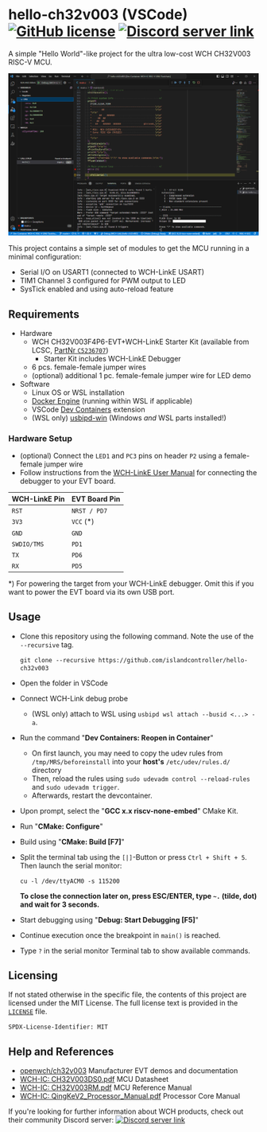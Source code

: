 # hello-ch32v003 (VSCode) [![GitHub license](https://img.shields.io/github/license/islandcontroller/hello-ch32v003?style=flat-square)](LICENSE) [![Discord server link](https://img.shields.io/badge/discord-WCH%20Community-white?style=flat-square&logo=discord)](https://t.co/Qbblvmfbae)

A simple "Hello World"-like project for the ultra low-cost WCH CH32V003 RISC-V MCU.

<p align="center"><img src="scr_vscode.png" /></p>

This project contains a simple set of modules to get the MCU running in a minimal configuration:
  - Serial I/O on USART1 (connected to WCH-LinkE USART)
  - TIM1 Channel 3 configured for PWM output to LED
  - SysTick enabled and using auto-reload feature

## Requirements

* Hardware
  * WCH CH32V003F4P6-EVT+WCH-LinkE Starter Kit (available from LCSC, [PartNr `C5236707`](https://www.lcsc.com/product-detail/Microcontroller-Units-MCUs-MPUs-SOCs_WCH-Jiangsu-Qin-Heng-CH32V003F4P6-EVT-WCH-LinkE_C5236707.html))
    * Starter Kit includes WCH-LinkE Debugger
  * 6 pcs. female-female jumper wires
  * (optional) additional 1 pc. female-female jumper wire for LED demo
* Software
  * Linux OS or WSL installation
  * [Docker Engine](https://docs.docker.com/engine/install/debian/) (running within WSL if applicable)
  * VSCode [Dev Containers](https://marketplace.visualstudio.com/items?itemName=ms-vscode-remote.remote-containers) extension
  * (WSL only) [usbipd-win](https://learn.microsoft.com/en-us/windows/wsl/connect-usb) (Windows *and* WSL parts installed!)

### Hardware Setup

* (optional) Connect the `LED1` and `PC3` pins on header `P2` using a female-female jumper wire
* Follow instructions from the [WCH-LinkE User Manual](http://www.wch-ic.com/downloads/WCH-LinkUserManual_PDF.html) for connecting the debugger to your EVT board.

| WCH-LinkE Pin | EVT Board Pin |
|---------------|---------------|
| `RST`         | `NRST / PD7`  |
| `3V3`         | `VCC` (*)     |
| `GND`         | `GND`         |
| `SWDIO/TMS`   | `PD1`         |
| `TX`          | `PD6`         |
| `RX`          | `PD5`         |

*) For powering the target from your WCH-LinkE debugger. Omit this if you want to power the EVT board via its own USB port.

## Usage

* Clone this repository using the following command. Note the use of the `--recursive` tag.
  ```
  git clone --recursive https://github.com/islandcontroller/hello-ch32v003
  ```
* Open the folder in VSCode
* Connect WCH-Link debug probe
  * (WSL only) attach to WSL using `usbipd wsl attach --busid <...> -a`.
* Run the command "**Dev Containers: Reopen in Container**"
  * On first launch, you may need to copy the udev rules from `/tmp/MRS/beforeinstall` into your **host's** `/etc/udev/rules.d/` directory
  * Then, reload the rules using `sudo udevadm control --reload-rules` and `sudo udevadm trigger`.
  * Afterwards, restart the devcontainer.
* Upon prompt, select the "**GCC x.x riscv-none-embed**" CMake Kit. 
* Run "**CMake: Configure**"
* Build using "**CMake: Build [F7]**"

* Split the terminal tab using the `[|]`-Button or press `Ctrl + Shift + 5`. Then launch the serial monitor:

      cu -l /dev/ttyACM0 -s 115200

  **To close the connection later on, press ESC/ENTER, type `~.` (tilde, dot) and wait for 3 seconds.**

* Start debugging using "**Debug: Start Debugging [F5]**"
* Continue execution once the breakpoint in `main()` is reached.
* Type `?` in the serial monitor Terminal tab to show available commands.

## Licensing

If not stated otherwise in the specific file, the contents of this project are licensed under the MIT License. The full license text is provided in the [`LICENSE`](LICENSE) file.

    SPDX-License-Identifier: MIT

## Help and References

* [openwch/ch32v003](https://github.com/openwch/ch32v003) Manufacturer EVT demos and documentation
* [WCH-IC: CH32V003DS0.pdf](http://www.wch-ic.com/downloads/CH32V003DS0_PDF.html) MCU Datasheet
* [WCH-IC: CH32V003RM.pdf](http://www.wch-ic.com/downloads/CH32V003RM_PDF.html) MCU Reference Manual
* [WCH-IC: QingKeV2_Processor_Manual.pdf](http://www.wch-ic.com/downloads/QingKeV2_Processor_Manual_PDF.html) Processor Core Manual

If you're looking for further information about WCH products, check out their community Discord server: 
[![Discord server link](https://img.shields.io/badge/discord-WCH%20Community-white?style=flat-square&logo=discord)](https://t.co/Qbblvmfbae)